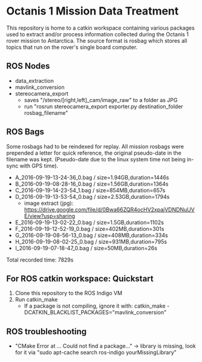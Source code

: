 # Octanis 1 Mission Data Treatment

This repository is home to a catkin workspace containing various packages used to extract and/or process information collected during the Octanis 1 rover mission to Antarctica. The source format is rosbag which stores all topics that run on the rover's single board computer.

## ROS Nodes
  * data_extraction
  * mavlink_conversion
  * stereocamera_export
    * saves "/stereo/[right,left]_cam/image_raw" to a folder as JPG
    * run "rosrun stereocamera_export exporter.py destination_folder rosbag_filename"


## ROS Bags

Some rosbags had to be reindexed for replay. All mission rosbags were prepended a letter for quick reference, the original pseudo-date in the filename was kept. (Pseudo-date due to the linux system time not being in-sync with GPS time).

  * A_2016-09-19-13-24-36_0.bag / size=1.94GB,duration=1446s
  * B_2016-09-19-08-28-16_0.bag / size=1.56GB,duration=1364s
  * C_2016-09-19-14-23-54_1.bag / size=854MB,duration=657s
  * D_2016-09-19-13-53-54_0.bag / size=2.53GB,duration=1794s
    * image extract (jpg): https://drive.google.com/file/d/0Bwa66ZQR4ocHV2xpajVDNDNuUVE/view?usp=sharing
  * E_2016-09-19-13-02-22_0.bag / size=1.5GB,duration=1102s
  * F_2016-09-19-12-52-19_0.bag / size=402MB,duration=301s
  * G_2016-09-19-08-56-13_0.bag / size=408MB,duration=334s
  * H_2016-09-19-08-02-25_0.bag / size=931MB,duration=795s
  * I_2016-09-19-07-18-47_0.bag / size=50MB,duration=26s 

Total recorded time: 7829s


## For ROS catkin workspace: Quickstart
  1. Clone this repository to the ROS Indigo VM
  2. Run catkin_make
     * If a package is not compiling, ignore it with: catkin_make -DCATKIN_BLACKLIST_PACKAGES="mavlink_conversion"

## ROS troubleshooting 
  * "CMake Error at ... Could not find a package..." -> library is missing, look for it via "sudo apt-cache search ros-indigo yourMissingLibrary"
